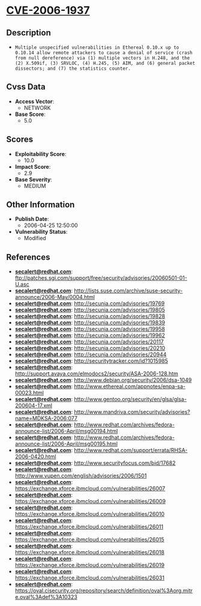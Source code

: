 
# [CVE-2006-1937](https://cve.mitre.org/cgi-bin/cvename.cgi?name=CVE-2006-1937)

## Description

- `Multiple unspecified vulnerabilities in Ethereal 0.10.x up to 0.10.14 allow remote attackers to cause a denial of service (crash from null dereference) via (1) multiple vectors in H.248, and the (2) X.509if, (3) SRVLOC, (4) H.245, (5) AIM, and (6) general packet dissectors; and (7) the statistics counter.`

## Cvss Data

- **Access Vector**:
  - NETWORK
- **Base Score**:
  - 5.0

## Scores

- **Exploitability Score**:
  - 10.0
- **Impact Score**:
  - 2.9
- **Base Severity**:
  - MEDIUM

## Other Information

- **Publish Date**:
  - 2006-04-25 12:50:00
- **Vulnerability Status**:
  - Modified

## References

- **secalert@redhat.com**: ftp://patches.sgi.com/support/free/security/advisories/20060501-01-U.asc
- **secalert@redhat.com**: http://lists.suse.com/archive/suse-security-announce/2006-May/0004.html
- **secalert@redhat.com**: http://secunia.com/advisories/19769
- **secalert@redhat.com**: http://secunia.com/advisories/19805
- **secalert@redhat.com**: http://secunia.com/advisories/19828
- **secalert@redhat.com**: http://secunia.com/advisories/19839
- **secalert@redhat.com**: http://secunia.com/advisories/19958
- **secalert@redhat.com**: http://secunia.com/advisories/19962
- **secalert@redhat.com**: http://secunia.com/advisories/20117
- **secalert@redhat.com**: http://secunia.com/advisories/20210
- **secalert@redhat.com**: http://secunia.com/advisories/20944
- **secalert@redhat.com**: http://securitytracker.com/id?1015985
- **secalert@redhat.com**: http://support.avaya.com/elmodocs2/security/ASA-2006-128.htm
- **secalert@redhat.com**: http://www.debian.org/security/2006/dsa-1049
- **secalert@redhat.com**: http://www.ethereal.com/appnotes/enpa-sa-00023.html
- **secalert@redhat.com**: http://www.gentoo.org/security/en/glsa/glsa-200604-17.xml
- **secalert@redhat.com**: http://www.mandriva.com/security/advisories?name=MDKSA-2006:077
- **secalert@redhat.com**: http://www.redhat.com/archives/fedora-announce-list/2006-April/msg00194.html
- **secalert@redhat.com**: http://www.redhat.com/archives/fedora-announce-list/2006-April/msg00195.html
- **secalert@redhat.com**: http://www.redhat.com/support/errata/RHSA-2006-0420.html
- **secalert@redhat.com**: http://www.securityfocus.com/bid/17682
- **secalert@redhat.com**: http://www.vupen.com/english/advisories/2006/1501
- **secalert@redhat.com**: https://exchange.xforce.ibmcloud.com/vulnerabilities/26007
- **secalert@redhat.com**: https://exchange.xforce.ibmcloud.com/vulnerabilities/26009
- **secalert@redhat.com**: https://exchange.xforce.ibmcloud.com/vulnerabilities/26010
- **secalert@redhat.com**: https://exchange.xforce.ibmcloud.com/vulnerabilities/26011
- **secalert@redhat.com**: https://exchange.xforce.ibmcloud.com/vulnerabilities/26015
- **secalert@redhat.com**: https://exchange.xforce.ibmcloud.com/vulnerabilities/26018
- **secalert@redhat.com**: https://exchange.xforce.ibmcloud.com/vulnerabilities/26019
- **secalert@redhat.com**: https://exchange.xforce.ibmcloud.com/vulnerabilities/26031
- **secalert@redhat.com**: https://oval.cisecurity.org/repository/search/definition/oval%3Aorg.mitre.oval%3Adef%3A10323
